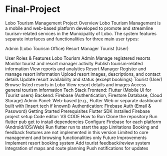 # Final-Project
Lobo Tourism Management
Project Overview
      Lobo Tourism Management is a mobile and web-based platform developed to promote and streamline tourism-related services in the Municipality of Lobo. The system features separate interfaces and functionalities for three main user types:

Admin (Lobo Tourism Office)
Resort Manager
Tourist (User)

User Roles & Features
  Lobo Tourism Admin
      Manage registered resorts
      Monitor tourist and resort manager activity
      Publish tourism-related information
View reports and analytics
  Resort Manager
      Register and manage resort information
      Upload resort images, descriptions, and contact details
      Update resort availability and status (except bookings)
Tourist (User)
      Browse listed resorts in Lobo
      View resort details and images
      Access general tourism information
Tech Stack
      Frontend: Flutter (Mobile UI for Tourist users)
      Backend: Firebase (Authentication, Firestore Database, Cloud Storage)
      Admin Panel: Web-based (e.g., Flutter Web or separate dashboard built with [insert tech if known])
      Authentication: Firebase Auth (Email & Password)
Getting Started
  Prerequisites
      Flutter SDK installed
      Firebase project setup
      Code editor: VS CODE
How to Run
      Clone the repository
      Run flutter pub get to install dependencies
      Configure Firebase for each platform (Android/iOS/Web)
      Run flutter run to start the app
Limitations
      Booking and feedback features are not implemented in this version
      Limited to core management and browsing functionalities only
Future Improvements
      Implement resort booking system
      Add tourist feedback/review system
      Integration of maps and route planning
      Push notifications for updates
